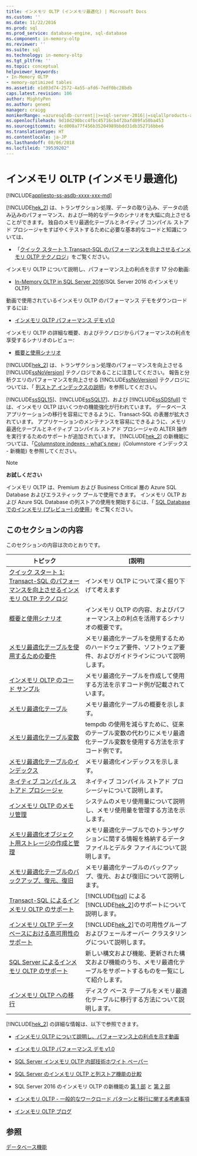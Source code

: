 ```yaml
---
title: インメモリ OLTP (インメモリ最適化) | Microsoft Docs
ms.custom: ''
ms.date: 11/22/2016
ms.prod: sql
ms.prod_service: database-engine, sql-database
ms.component: in-memory-oltp
ms.reviewer: ''
ms.suite: sql
ms.technology: in-memory-oltp
ms.tgt_pltfrm: ''
ms.topic: conceptual
helpviewer_keywords:
- In-Memory OLTP
- memory-optimized tables
ms.assetid: e1d03d74-2572-4a55-afd6-7edf0bc28bdb
caps.latest.revision: 106
author: MightyPen
ms.author: genemi
manager: craigg
monikerRange: =azuresqldb-current||>=sql-server-2016||=sqlallproducts-allversions||>=sql-server-linux-2017
ms.openlocfilehash: 9d10d290bcc4fbc45716cb4f2bafd89fa50ba453
ms.sourcegitcommit: 4cd008a77f456b35204989bbdd31db352716bbe6
ms.translationtype: HT
ms.contentlocale: ja-JP
ms.lasthandoff: 08/06/2018
ms.locfileid: "39539202"
---
```

# <a name="in-memory-oltp-in-memory-optimization"></a>インメモリ OLTP (インメモリ最適化)
[!INCLUDE[appliesto-ss-asdb-xxxx-xxx-md](../../includes/appliesto-ss-asdb-xxxx-xxx-md.md)]

 [!INCLUDE[hek_2](../../includes/hek-2-md.md)] は、トランザクション処理、データの取り込み、データの読み込みのパフォーマンス、および一時的なデータのシナリオを大幅に向上させることができます。  独自のメモリ最適化テーブルとネイティブ コンパイル ストアド プロシージャをすばやくテストするために必要な基本的なコードと知識については、
 -  「[クイック スタート 1: Transact-SQL のパフォーマンスを向上させるインメモリ OLTP テクノロジ](../../relational-databases/in-memory-oltp/survey-of-initial-areas-in-in-memory-oltp.md)」をご覧ください。  
 
インメモリ OLTP について説明し、パフォーマンス上の利点を示す 17 分の動画:

-  [In-Memory OLTP in SQL Server 2016](https://www.youtube.com/watch?v=l5l5eophmK4)(SQL Server 2016 のインメモリ OLTP)

動画で使用されているインメモリ OLTP のパフォーマンス デモをダウンロードするには: 

- [インメモリ OLTP パフォーマンス デモ v1.0](https://github.com/Microsoft/sql-server-samples/releases/tag/in-memory-oltp-demo-v1.0)

インメモリ OLTP の詳細な概要、およびテクノロジからパフォーマンスの利点を享受するシナリオのレビュー:

- [概要と使用シナリオ](../../relational-databases/in-memory-oltp/overview-and-usage-scenarios.md)
 
 [!INCLUDE[hek_2](../../includes/hek-2-md.md)] は、トランザクション処理のパフォーマンスを向上させる [!INCLUDE[ssNoVersion](../../includes/ssnoversion-md.md)] テクノロジであることに注意してください。 報告と分析クエリのパフォーマンスを向上させる [!INCLUDE[ssNoVersion](../../includes/ssnoversion-md.md)] テクノロジについては、「 [列ストア インデックスの説明](../../relational-databases/indexes/columnstore-indexes-overview.md)」を参照してください。
  
 [!INCLUDE[ssSQL15](../../includes/sssql15-md.md)]、[!INCLUDE[ssSQL17](../../includes/sssql17-md.md)]、および [!INCLUDE[ssSDSfull](../../includes/sssdsfull-md.md)] では、インメモリ OLTP はいくつかの機能強化が行われています。 データベース アプリケーションの移行を容易にできるように、Transact-SQL の表層が拡大されています。 アプリケーションのメンテナンスを容易にできるように、メモリ最適化テーブルとネイティブ コンパイル ストアド プロシージャの ALTER 操作を実行するためのサポートが追加されています。 [!INCLUDE[hek_2](../../includes/hek-2-md.md)] の新機能については、「[Columnstore indexes - what's new](../../relational-databases/indexes/columnstore-indexes-what-s-new.md)」(Columnstore インデックス - 新機能) を参照してください。  
  
> [!NOTE]  
>  **お試しください**  
>   
>  インメモリ OLTP は、Premium および Business Critical 層の Azure SQL Database およびエラスティック プールで使用できます。 インメモリ OLTP および Azure SQL Database の列ストアの使用を開始するには、「 [SQL Database でのインメモリ (プレビュー) の使用](https://azure.microsoft.com/documentation/articles/sql-database-in-memory/)」をご覧ください。  
  

## <a name="in-this-section"></a>このセクションの内容  
 このセクションの内容は次のとおりです。  
  
|トピック|[説明]|  
|-----------|-----------------|  
|[クイック スタート 1: Transact-SQL のパフォーマンスを向上させるインメモリ OLTP テクノロジ](../../relational-databases/in-memory-oltp/survey-of-initial-areas-in-in-memory-oltp.md)|インメモリ OLTP について深く掘り下げて考えます|
|[概要と使用シナリオ](../../relational-databases/in-memory-oltp/overview-and-usage-scenarios.md)|インメモリ OLTP の内容、およびパフォーマンス上の利点を活用するシナリオの概要です。|
|[メモリ最適化テーブルを使用するための要件](../../relational-databases/in-memory-oltp/requirements-for-using-memory-optimized-tables.md)|メモリ最適化テーブルを使用するためのハードウェア要件、ソフトウェア要件、およびガイドラインについて説明します。|  
|[インメモリ OLTP のコード サンプル](../../relational-databases/in-memory-oltp/in-memory-oltp-code-samples.md)|メモリ最適化テーブルを作成して使用する方法を示すコード例が記載されています。|  
|[メモリ最適化テーブル](../../relational-databases/in-memory-oltp/memory-optimized-tables.md)|メモリ最適化テーブルの概要を示します。|  
|[メモリ最適化テーブル変数](http://msdn.microsoft.com/library/bd102e95-53e2-4da6-9b8b-0e4f02d286d3)|tempdb の使用を減らすために、従来のテーブル変数の代わりにメモリ最適化テーブル変数を使用する方法を示すコード例です。|  
|[メモリ最適化テーブルのインデックス](http://msdn.microsoft.com/library/86805eeb-6972-45d8-8369-16ededc535c7)|メモリ最適化インデックスを示します。|  
|[ネイティブ コンパイル ストアド プロシージャ](../../relational-databases/in-memory-oltp/natively-compiled-stored-procedures.md)|ネイティブ コンパイル ストアド プロシージャについて説明します。|  
|[インメモリ OLTP のメモリ管理](http://msdn.microsoft.com/library/d82f21fa-6be1-4723-a72e-f2526fafd1b6)|システムのメモリ使用量について説明し、メモリ使用量を管理する方法を示します。|  
|[メモリ最適化オブジェクト用ストレージの作成と管理](../../relational-databases/in-memory-oltp/creating-and-managing-storage-for-memory-optimized-objects.md)|メモリ最適化テーブルでのトランザクションに関する情報を格納するデータ ファイルとデルタ ファイルについて説明します。|  
|[メモリ最適化テーブルのバックアップ、復元、復旧](http://msdn.microsoft.com/library/3f083347-0fbb-4b19-a6fb-1818d545e281)|メモリ最適化テーブルのバックアップ、復元、および復旧について説明します。|  
|[Transact-SQL によるインメモリ OLTP のサポート](../../relational-databases/in-memory-oltp/transact-sql-support-for-in-memory-oltp.md)|[!INCLUDE[tsql](../../includes/tsql-md.md)] による [!INCLUDE[hek_2](../../includes/hek-2-md.md)]のサポートについて説明します。|  
|[インメモリ OLTP データベースにおける高可用性のサポート](../../relational-databases/in-memory-oltp/high-availability-support-for-in-memory-oltp-databases.md)|[!INCLUDE[hek_2](../../includes/hek-2-md.md)]での可用性グループおよびフェールオーバー クラスタリングについて説明します。|  
|[SQL Server によるインメモリ OLTP のサポート](../../relational-databases/in-memory-oltp/sql-server-support-for-in-memory-oltp.md)|新しい構文および機能、更新された構文および機能のうち、メモリ最適化テーブルをサポートするものを一覧にして紹介します。|  
|[インメモリ OLTP への移行](../../relational-databases/in-memory-oltp/migrating-to-in-memory-oltp.md)|ディスク ベース テーブルをメモリ最適化テーブルに移行する方法について説明します。|  
  
 [!INCLUDE[hek_2](../../includes/hek-2-md.md)] の詳細な情報は、以下で参照できます。  

- [インメモリ OLTP について説明し、パフォーマンス上の利点を示す動画](https://www.youtube.com/watch?v=l5l5eophmK4)

- [インメモリ OLTP パフォーマンス デモ v1.0](https://github.com/Microsoft/sql-server-samples/releases/tag/in-memory-oltp-demo-v1.0)

-   [SQL Server インメモリ OLTP 内部技術ホワイト ペーパー](https://msdn.microsoft.com/library/mt764316.aspx)  

-   [SQL Server のインメモリ OLTP と列ストア機能の比較](http://download.microsoft.com/download/D/0/0/D0075580-6D72-403D-8B4D-C3BD88D58CE4/SQL_Server_2016_In_Memory_OLTP_and_Columnstore_Comparison_White_Paper.pdf)

-   SQL Server 2016 のインメモリ OLTP の新機能の [第 1 部](https://blogs.msdn.microsoft.com/sqlserverstorageengine/2015/11/12/in-memory-oltp-whats-new-in-sql2016-ctp3/) と [第 2 部](https://blogs.msdn.microsoft.com/sqlserverstorageengine/2016/03/25/whats-new-for-in-memory-oltp-in-sql-server-2016-since-ctp3/)
  
-   [インメモリ OLTP - 一般的なワークロード パターンと移行に関する考慮事項](http://msdn.microsoft.com/library/dn673538.aspx)  
  
-   [インメモリ OLTP ブログ](http://go.microsoft.com/fwlink/?LinkId=311696)  
  
## <a name="see-also"></a>参照  
 [データベース機能](../../relational-databases/database-features.md)  
  
  
